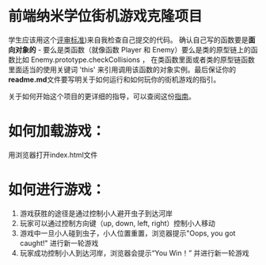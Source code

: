 
前端纳米学位街机游戏克隆项目
===============================

学生应该用这个[评审标准](https://review.udacity.com/#!/rubrics/499/view))来自我检查自己提交的代码。 确认自己写的函数要是**面向对象的** -  要么是类函数（就像函数 Player 和 Enemy）要么是类的原型链上的函数比如 Enemy.prototype.checkCollisions ， 在类函数里面或者类的原型链函数里面适当的使用关键词 'this' 来引用调用该函数的对象实例。最后保证你的**readme.md**文件要写明关于如何运行和如何玩你的街机游戏的指引。

关于如何开始这个项目的更详细的指导，可以查阅这份[指南](https://gdgdocs.org/document/d/1v01aScPjSWCCWQLIpFqvg3-vXLH2e8_SZQKC8jNO0Dc/pub?embedded=true)。

如何加载游戏：
===============================
用浏览器打开index.html文件

如何进行游戏：
===============================
1. 游戏获胜的途径是通过控制小人避开虫子到达河岸
2. 玩家可以通过控制方向键（up, down, left, right）控制小人移动
3. 游戏中一旦小人碰到虫子，小人位置重置，浏览器提示"Oops, you got caught!" 进行新一轮游戏
4. 玩家成功控制小人到达河岸，浏览器会提示“You Win！” 并进行新一轮游戏